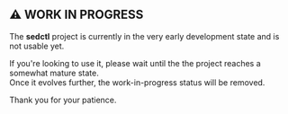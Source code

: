 ## ⚠️ WORK IN PROGRESS

The **sedctl** project is currently in the very early development state and is not usable yet.

If you're looking to use it, please wait until the the project reaches a somewhat mature state.  
Once it evolves further, the work-in-progress status will be removed.

Thank you for your patience.
